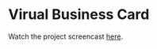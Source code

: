 # Virual Business Card

Watch the project screencast [here](https://drive.google.com/file/d/1yaIL9BnHTBK58jt4zfP1ZWSiAeVCJmB_/view?usp=sharing).

